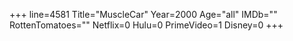 +++
line=4581
Title="MuscleCar"
Year=2000
Age="all"
IMDb=""
RottenTomatoes=""
Netflix=0
Hulu=0
PrimeVideo=1
Disney=0
+++

